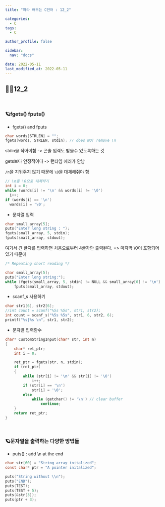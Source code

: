 ```yaml
---
title: "따라 배우는 C언어 : 12_2"

categories:
  - C
tags:
  - C

author_profile: false

sidebar:
  nav: "docs"

date: 2022-05-11
last_modified_at: 2022-05-11
---
```


## 🙇‍♀️12_2

<br>

### 🪐fgets() fputs()

* fgets() and fputs

```c
char words[STRLEN] = "";
fgets(words, STRLEN, stdin); // does NOT remove \n
```
stdin을 적어야함 -> 콘솔 입력도 받을수 있도록하는 것

gets보다 안정적이다 -> 런타임 에러가 안남

`/n`을 지워주지 않기 때문에 `\0`을 대체해줘야 함

```c
// \n을 \0으로 대체하기
int i = 0;
while (words[i] != '\n' && words[i] != '\0')
  i++;
if (words[i] == '\n')
  words[i] = '\0';
```

* 문자열 입력

```c
char small_array[5];
puts("Enter long string : ");
fgets(small_array, 5, stdin);
fputs(small_array, stdout);
```
여기서 긴 글자를 입력하면 처음으로부터 4글자만 출력된다.
=> 마지막 \0이 포함되어있기 때문에

```c
/* Repeating short reading */

char small_array[5];
puts("Enter long string:");
while (fgets(small_array, 5, stdin) != NULL && small_array[0] != '\n')
	fputs(small_array, stdout);
```

* scanf_s 사용하기
```c
char str1[6], str2[6];
//int count = scanf("%5s %5s", str1, str2);
int count = scanf_s("%5s %5s", str1, 6, str2, 6);
printf("%s|%s \n", str1, str2);
```

* 문자열 입력함수
```c
char* CustomStringInput(char* str, int n)
{
	char* ret_ptr;
	int i = 0;

	ret_ptr = fgets(str, n, stdin);
	if (ret_ptr)
	{
		while (str[i] != '\n' && str[i] != '\0')
			i++;
		if (str[i] == '\n')
			str[i] = '\0';
		else
			while (getchar() != '\n') // clear buffer
				continue;
	}
	return ret_ptr;
}
```

<br>

### 🪐문자열을 출력하는 다양한 방법들

* puts() : add \n at the end

```c
char str[60] = "String array initalized";
const char* ptr = "A pointer initalized";

puts("String without \\n");
puts("END");
puts(TEST);
puts(TEST + 5);
puts(&str[3]);
puts(ptr + 3);
```